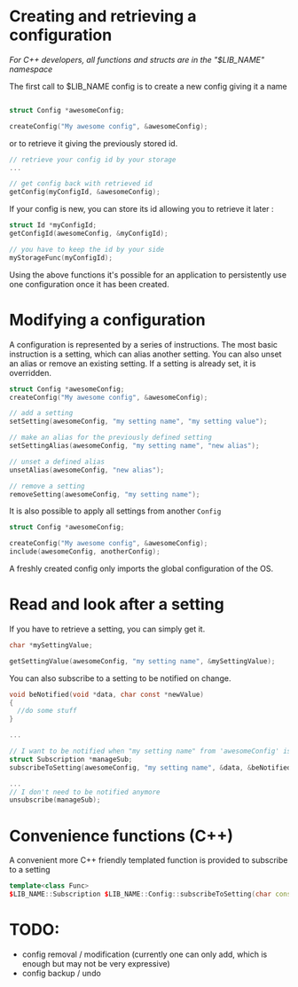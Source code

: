 # Creating and retrieving a configuration

*For C++ developers, all functions and structs are in the "$LIB_NAME" namespace*

The first call to $LIB_NAME config is to create a new config giving it a name
```c

struct Config *awesomeConfig;

createConfig("My awesome config", &awesomeConfig);
```
or to retrieve it giving the previously stored id.

```c
// retrieve your config id by your storage
...

// get config back with retrieved id
getConfig(myConfigId, &awesomeConfig);
```
If your config is new, you can store its id allowing you to retrieve it later :
```c
struct Id *myConfigId;
getConfigId(awesomeConfig, &myConfigId);

// you have to keep the id by your side
myStorageFunc(myConfigId);
```

Using the above functions it's possible for an application to persistently use one configuration once it has been created.

# Modifying a configuration

A configuration is represented by a series of instructions.
The most basic instruction is a setting, which can alias another setting.
You can also unset an alias or remove an existing setting.
If a setting is already set, it is overridden.
```c
struct Config *awesomeConfig;
createConfig("My awesome config", &awesomeConfig);

// add a setting
setSetting(awesomeConfig, "my setting name", "my setting value");

// make an alias for the previously defined setting
setSettingAlias(awesomeConfig, "my setting name", "new alias");

// unset a defined alias
unsetAlias(awesomeConfig, "new alias");

// remove a setting
removeSetting(awesomeConfig, "my setting name");
```

It is also possible to apply all settings from another `Config`

```c
struct Config *awesomeConfig;

createConfig("My awesome config", &awesomeConfig);
include(awesomeConfig, anotherConfig);
```

A freshly created config only imports the global configuration of the OS.

# Read and look after a setting

If you have to retrieve a setting, you can simply get it.
```c
char *mySettingValue;

getSettingValue(awesomeConfig, "my setting name", &mySettingValue);
```

You can also subscribe to a setting to be notified on change.

```c
void beNotified(void *data, char const *newValue)
{
  //do some stuff
}

...

// I want to be notified when "my setting name" from 'awesomeConfig' is modified
struct Subscription *manageSub;
subscribeToSetting(awesomeConfig, "my setting name", &data, &beNotified, &manageSub);

...
// I don't need to be notified anymore
unsubscribe(manageSub);
```

# Convenience functions (C++)

A convenient more C++ friendly templated function is provided to subscribe to a setting
```cpp
template<class Func>
$LIB_NAME::Subscription $LIB_NAME::Config::subscribeToSetting(char const *name, Func &&func);
```
# TODO:
- config removal / modification (currently one can only add, which is enough but may not be very expressive)
- config backup / undo
